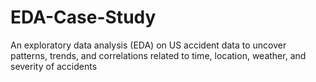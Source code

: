 # EDA-Case-Study
An exploratory data analysis (EDA) on US accident data to uncover patterns, trends, and correlations related to time, location, weather, and severity of accidents
